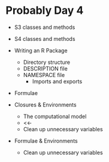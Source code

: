 # Probably Day 4
+ S3 classes and methods
+ S4 classes and methods


+ Writing an R Package
  + Directory structure
  + DESCRIPTION file
  + NAMESPACE file
      + Imports and exports
	  
+ Formulae
+ Closures & Environments
  + The computational model
  + <<- 
  + Clean up unnecessary variables
+ Formulae & Environments
  + Clean up unnecessary variables
